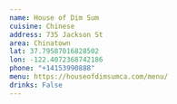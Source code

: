 ```yaml
---
name: House of Dim Sum
cuisine: Chinese
address: 735 Jackson St
area: Chinatown
lat: 37.79587016828502
lon: -122.4072368742186
phone: "+14153990888"
menu: https://houseofdimsumca.com/menu/
drinks: False
---
```

